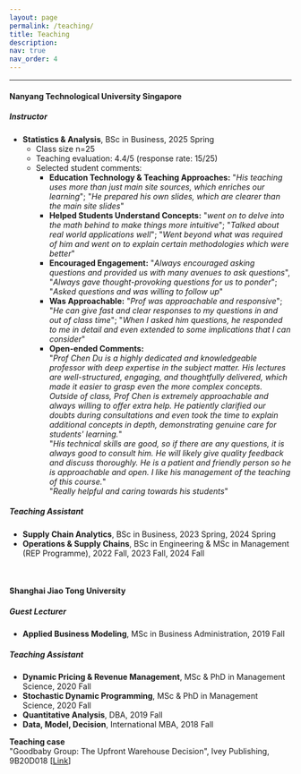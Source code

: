 ```yaml
---
layout: page
permalink: /teaching/
title: Teaching
description:
nav: true
nav_order: 4
---
```

-----------------
#### **Nanyang Technological University Singapore**

##### **Instructor**
  - **Statistics & Analysis**, BSc in Business, 2025 Spring  
    - Class size n=25 
    - Teaching evaluation: 4.4/5  (response rate: 15/25)
    - Selected student comments:
      - **Education Technology & Teaching Approaches:** "_His teaching uses more than just main site sources, which enriches our learning_"; "_He prepared his own slides, which are clearer than the main site slides_"
      - **Helped Students Understand Concepts:** "_went on to delve into the math behind to make things more intuitive_"; "_Talked about real world applications well_"; "_Went beyond what was required of him and went on to explain certain methodologies which were better_"
      - **Encouraged Engagement:** "_Always encouraged asking questions and provided us with many avenues to ask questions_", "_Always gave thought-provoking questions for us to ponder_"; "_Asked questions and was willing to follow up_"
      - **Was Approachable:** "_Prof was approachable and responsive_"; "_He can give fast and clear responses to my questions in and out of class time_"; "_When I asked him questions, he responded to me in detail and even extended to some implications that I can consider_"
      - **Open-ended Comments:**   
         "_Prof Chen Du is a highly dedicated and knowledgeable professor with deep expertise in the subject matter. His lectures are well-structured, engaging, and thoughtfully delivered, which made it easier to grasp even the more complex concepts. Outside of class, Prof Chen is extremely approachable and always willing to offer extra help. He patiently clarified our doubts during consultations and even took the time to explain additional concepts in depth, demonstrating genuine care for students' learning._"    
          "_His technical skills are good, so if there are any questions, it is always good to consult him. He will likely give quality feedback and discuss thoroughly. He is a patient and friendly person so he is approachable and open. I like his management of the teaching of this course._"     
          "_Really helpful and caring towards his students_"

##### **Teaching Assistant**
  - **Supply Chain Analytics**, BSc in Business, 2023 Spring, 2024 Spring
  - **Operations & Supply Chains**, BSc in Engineering & MSc in Management (REP Programme), 2022 Fall, 2023 Fall, 2024 Fall

<br>

#### **Shanghai Jiao Tong University**

##### **Guest Lecturer**
  - **Applied Business Modeling**, MSc in Business Administration, 2019 Fall


##### **Teaching Assistant**
  - **Dynamic Pricing & Revenue Management**, MSc & PhD in Management Science, 2020 Fall
  - **Stochastic Dynamic Programming**, MSc & PhD in Management Science, 2020 Fall
  - **Quantitative Analysis**, DBA, 2019 Fall
  - **Data, Model, Decision**, International MBA, 2018 Fall

**Teaching case**    
"Goodbaby Group: The Upfront Warehouse Decision", Ivey Publishing, 9B20D018 [[Link](https://www.iveypublishing.ca/s/product/goodbaby-group-the-upfront-warehouse-decision/01t5c00000CwpoiAAB)]

